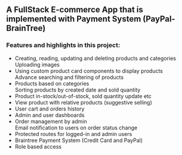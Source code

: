
## A FullStack E-commerce App that is implemented with Payment System (PayPal-BrainTree)

### Features and highlights in this project:

<ul>

<li>
Creating, reading, updating and deleting products and categories
</li>
Uploading images
<li>
Using custom product card components to display products
</li>
Advance searching and filtering of products
<li>
Products based on categories
</li>
Sorting products by created date and sold quantity
<li>
Product in-stock/out-of-stock, sold quantity update etc
</li>
<li>
View product with relative products (suggestive selling)
</li>
<li>
User cart and orders history
</li>
<li>
Admin and user dashboards
</li>
<li>
Order management by admin
</li>
Email notification to users on order status change
<li>
Protected routes for logged-in and admin users
</li>
<li>
Braintree Payment System (Credit Card and PayPal)
</li>
<li>
Role based access
</li>

</ul>
